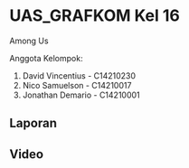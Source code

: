 # UAS_GRAFKOM Kel 16
Among Us

Anggota Kelompok: 
1. David Vincentius - C14210230
2. Nico Samuelson - C14210017
3. Jonathan Demario - C14210001

## Laporan

## Video

